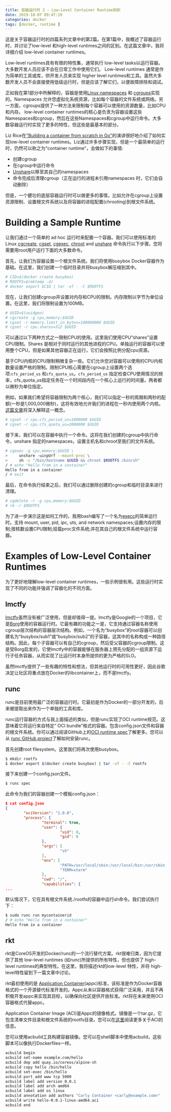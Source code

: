 ```yaml
---
title: 容器运行时 2 - Low-Level Container Runtime剖析
date: 2019-10-07 09:47:19
categories: docker
tags: [docker, runtime ]
---
```




这是关于容器运行时的四篇系列文章中的第2篇。在第1篇中，我概述了容器运行时，并讨论了low-level 和high-level runtimes之间的区别。在这篇文章中，我将详细介绍 low-level container runtimes。

Low-level runtimes具有有限的特性集，通常执行 low-level tasks以运行容器。大多数开发人员应该不会在日常工作中使用它们。 Low-level runtimes 通常是作为简单的工具或库，供开发人员来实现 higher level runtimes和工具。虽然大多数开发人员不会直接使用低级运行时，但是应该了解它们，以便故障排除和调试。

正如我在第1部分中所解释的，容器是使用[Linux namespaces](https://en.wikipedia.org/wiki/Linux_namespaces) 和 [cgroups](https://en.wikipedia.org/wiki/Cgroups)实现的。Namespaces 允许您虚拟化系统资源，比如每个容器的文件系统或网络。另一方面，cgroups提供了一种方法来限制每个容器可以使用的资源数量，比如CPU和内存。 low-level container runtimes的核心是负责为容器设置这些Namespaces和cgroup，然后在这些Namespaces和cgroup中运行命令。大多数容器运行时实现了更多的特性，但这些是最基本的部分。

Liz Rice在["Building a container from scratch in Go"](https://www.youtube.com/watch?v=Utf-A4rODH8)的演讲很好地介绍了如何实现low-level container runtimes。Liz通过许多步骤实现，但是一个最简单的运行时，仍然可以称之为“container runtime”，会做如下的事情:

- 创建cgroup
- 在cgroup中运行命令 
- [Unshare](http://man7.org/linux/man-pages/man2/unshare.2.html)以移至其自己的namespaces
- 命令完成后清理cgroup（正在运行的进程未引用namespaces 时，它们会自动删除）

但是，一个健壮的底层容器运行时可以做更多的事情，比如允许在cgroup上设置资源限制、设置根文件系统以及将容器的进程配置(chrooting)到根文件系统。

# Building a Sample Runtime

让我们通过一个简单的 ad hoc 运行时来配置一个容器。我们可以使用标准的Linux [cgcreate](https://linux.die.net/man/1/cgcreate), [cgset](https://linux.die.net/man/1/cgset), [cgexec](https://linux.die.net/man/1/cgexec), [chroot](http://man7.org/linux/man-pages/man2/chroot.2.html) and [unshare](http://man7.org/linux/man-pages/man1/unshare.1.html) 命令执行以下步骤。您将需要用root用户运行下面的大多数命令。

首先，让我们为容器设置一个根文件系统。我们将使用busybox Docker容器作为基础。在这里，我们创建一个临时目录并将busybox解压缩到其中。

```bash
# CID=$(docker create busybox)
# ROOTFS=$(mktemp -d)
# docker export $CID | tar -xf - -C $ROOTFS
```

现在，让我们创建cgroup并设置对内存和CPU的限制。内存限制以字节为单位设置。在这里，我们将限制设置为100MB。

```bash
# UUID=$(uuidgen)
# cgcreate -g cpu,memory:$UUID
# cgset -r memory.limit_in_bytes=100000000 $UUID
# cgset -r cpu.shares=512 $UUID
```

可以通过以下两种方式之一限制CPU的使用。这里我们使用CPU“shares”设置CPU限制。Shares 是相对于同时运行的其他进程的CPU。单独运行的容器可以使用整个CPU，但是如果其他容器正在运行，它们会按照比例分配cpu资源。

基于CPU内核的CPU限制稍微复杂一些。它们允许您对容器可以使用的CPU内核数量设置严格的限制。限制CPU核心需要在cgroup上设置两个选项:`cfs_period_us` 和`cfs_quota_us`。`cfs_period_us` 指定检查CPU使用情况的频率，cfs_quota_us指定任务在一个时间段内在一个核心上运行的时间量。两者都以微秒为单位指定。

例如，如果我们希望将容器限制为两个核心，我们可以指定一秒的周期和两秒的配额(一秒是1,000,000微秒)，这将有效地允许我们的进程在一秒内使用两个内核。[这篇文章](https://access.redhat.com/documentation/en-us/red_hat_enterprise_linux/6/html/resource_management_guide/sec-cpu)将深入解释这一概念。

```bash
# cgset -r cpu.cfs_period_us=1000000 $UUID
# cgset -r cpu.cfs_quota_us=2000000 $UUID
```

接下来，我们可以在容器中执行一个命令。这将在我们创建的cgroup中执行命令，unshare 指定的namespaces，设置主机名和chroot至我们的文件系统。

```bash
# cgexec -g cpu,memory:$UUID \
>     unshare -uinpUrf --mount-proc \
>     sh -c "/bin/hostname $UUID && chroot $ROOTFS /bin/sh"
/ # echo "Hello from in a container"
Hello from in a container
/ # exit
```

最后，在命令执行结束之后，我们可以通过删除创建的cgroup和临时目录来进行清理。

```bash
# cgdelete -r -g cpu,memory:$UUID
# rm -r $ROOTFS
```

为了进一步演示这是如何工作的，我用bash编写了一个名为[execc](https://github.com/ianlewis/execc)的简单运行时。支持 mount, user, pid, ipc, uts, and network namespaces;设置内存的限制;按核数设置CPU限制;挂载proc文件系统;并在其自己的根文件系统中运行容器。

# Examples of Low-Level Container Runtimes

为了更好地理解low-level container runtimes，一些示例很有用。这些运行时实现了不同的功能并强调了容器化的不同方面。

## lmctfy

[lmctfy](https://github.com/google/lmctfy)虽然没有被广泛使用，但是却值得一提。lmctfy是Google的一个项目，它是[Borg](https://research.google.com/pubs/pub43438.html)使用的容器运行时。它最有趣的功能之一是，它支持通过容器名称使用cgroup层次结构的容器层次结构。例如，一个名为“busybox”的root容器可以创建名为“busybox/sub1”或“busybox/sub2”的子容器，这其中的名称构成一种路径结构。因此，每个子容器可以有自己的cgroup，然后受父容器的cgroup限制。这是受Borg启发的，它使lmctfy中的容器能够在服务器上预先分配的一组资源下运行子任务容器，从而实现了比运行时本身所提供的更为严格的SLO。

虽然lmctfy提供了一些有趣的特性和想法，但其他运行时的可用性更好，因此谷歌决定让社区将重点放在Docker的libcontainer上，而不是lmctfy。

## runc

runc是目前使用最广泛的容器运行时。它最初是作为Docker的一部分开发的，后来被提取出来作为一个单独的工具和库。

runc运行容器的方式与我上面描述的类似，但是runc实现了OCI runtime规范。这意味着它将运行来自特定“ OCI bundle”格式的容器。包含config.json文件和容器的根文件系统。你可以通过阅读GitHub上的[OCI runtime spec](https://github.com/opencontainers/runtime-spec)了解更多。您可以从 [runc GitHub project](https://github.com/opencontainers/runc)了解如何安装runc。

首先创建root filesystem。这里我们将再次使用busybox。

```bash
$ mkdir rootfs
$ docker export $(docker create busybox) | tar -xf - -C rootfs
```

接下来创建一个config.json文件。

```bash
$ runc spec

```

此命令为我们的容器创建一个模板config.json：

```json
$ cat config.json
{
        "ociVersion": "1.0.0",
        "process": {
                "terminal": true,
                "user": {
                        "uid": 0,
                        "gid": 0
                },
                "args": [
                        "sh"
                ],
                "env": [
                        "PATH=/usr/local/sbin:/usr/local/bin:/usr/sbin:/usr/bin:/sbin:/bin",
                        "TERM=xterm"
                ],
                "cwd": "/",
                "capabilities": {
...
```

默认情况下，它在具有根文件系统./rootfs的容器中运行sh命令。我们尝试执行下：

```bash
$ sudo runc run mycontainerid
/ # echo "Hello from in a container"
Hello from in a container
```

## rkt

rkt是CoreOS开发的Docker/runc的一个流行替代方案。rkt很难归类，因为它提供了其他 low-level runtimes (如runc)所提供的所有特性，但也提供了 high-level runtimes的典型特性。在这里，我将描述rkt的low-level 特性，并将 high-level特性留到下一篇文章中讨论。

rkt最初使用的是 [Application Container](https://coreos.com/rkt/docs/latest/app-container.html)(appc)标准，该标准是作为Docker容器格式的一个开源替代标准开发的。Appc从未以容器格式获得广泛采用，并且不再积极开发appc来实现其目标，以确保向社区提供开放标准。rkt将在未来使用OCI容器格式代替appc。

Application Container Image (ACI)是Appc的镜像格式。镜像是一个tar.gz，它包含清单文件目录和根文件系统的rootfs目录。您可以在[这里](https://github.com/appc/spec/blob/master/spec/aci.md)阅读更多关于ACI的信息。

您可以使用acbuild工具构建容器镜像。您可以在shell脚本中使用acbuild，这些脚本可以像执行Dockerfiles一样。

```bash
acbuild begin
acbuild set-name example.com/hello
acbuild dep add quay.io/coreos/alpine-sh
acbuild copy hello /bin/hello
acbuild set-exec /bin/hello
acbuild port add www tcp 5000
acbuild label add version 0.0.1
acbuild label add arch amd64
acbuild label add os linux
acbuild annotation add authors "Carly Container <carly@example.com>"
acbuild write hello-0.0.1-linux-amd64.aci
acbuild end
```




